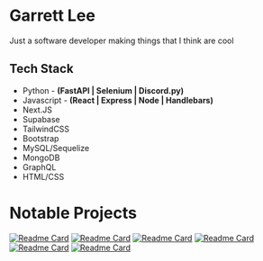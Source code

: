 # Garrett Lee

Just a software developer making things that I think are cool

## Tech Stack
- Python - **(FastAPI | Selenium | Discord.py)**
- Javascript - **(React | Express | Node | Handlebars)**
- Next.JS
- Supabase
- TailwindCSS
- Bootstrap
- MySQL/Sequelize
- MongoDB
- GraphQL
- HTML/CSS

# Notable Projects

[![Readme Card](https://github-readme-stats.vercel.app/api/pin/?username=RGarrettLee&repo=message-history-bot&theme=dark)](https://github.com/RGarrettLee/message-history-bot)
[![Readme Card](https://github-readme-stats.vercel.app/api/pin/?username=RGarrettLee&repo=ygobot&theme=dark)](https://github.com/RGarrettLee/ygobot)
[![Readme Card](https://github-readme-stats.vercel.app/api/pin/?username=RGarrettLee&repo=sidegrinder.app&theme=dark)](https://github.com/RGarrettLee/sidegrinder.app)
[![Readme Card](https://github-readme-stats.vercel.app/api/pin/?username=RGarrettLee&repo=gaming-forum&theme=dark)](https://github.com/RGarrettLee/gaming-forum)
[![Readme Card](https://github-readme-stats.vercel.app/api/pin/?username=RGarrettLee&repo=team-generator&theme=dark)](https://github.com/RGarrettLee/team-generator)
[![Readme Card](https://github-readme-stats.vercel.app/api/pin/?username=RGarrettLee&repo=interrobang-auction-house&theme=dark)](https://github.com/RGarrettLee/interrobang-auction-house)
